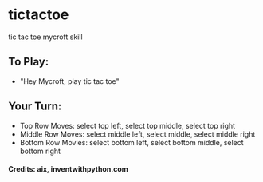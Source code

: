 # tictactoe
tic tac toe mycroft skill

## To Play:
- "Hey Mycroft, play tic tac toe"

## Your Turn:
- Top Row Moves: select top left, select top middle, select top right
- Middle Row Moves: select middle left, select middle, select middle right
- Bottom Row Movies: select bottom left, select bottom middle, select bottom right

#### Credits: aix, inventwithpython.com

